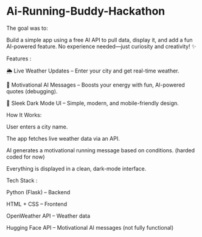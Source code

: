 # Ai-Running-Buddy-Hackathon

The goal was to:

Build a simple app using a free AI API to pull data, display it, and add a fun AI-powered feature.
No experience needed—just curiosity and creativity! ✨


Features :

🌦️ Live Weather Updates – Enter your city and get real-time weather.

💬 Motivational AI Messages – Boosts your energy with fun, AI-powered quotes (debugging).

🎨 Sleek Dark Mode UI – Simple, modern, and mobile-friendly design.


How It Works:

User enters a city name.

The app fetches live weather data via an API.

AI generates a motivational running message based on conditions. (harded coded for now)

Everything is displayed in a clean, dark-mode interface.


Tech Stack :

Python (Flask) – Backend

HTML + CSS – Frontend

OpenWeather API – Weather data

Hugging Face API – Motivational AI messages (not fully functional)
